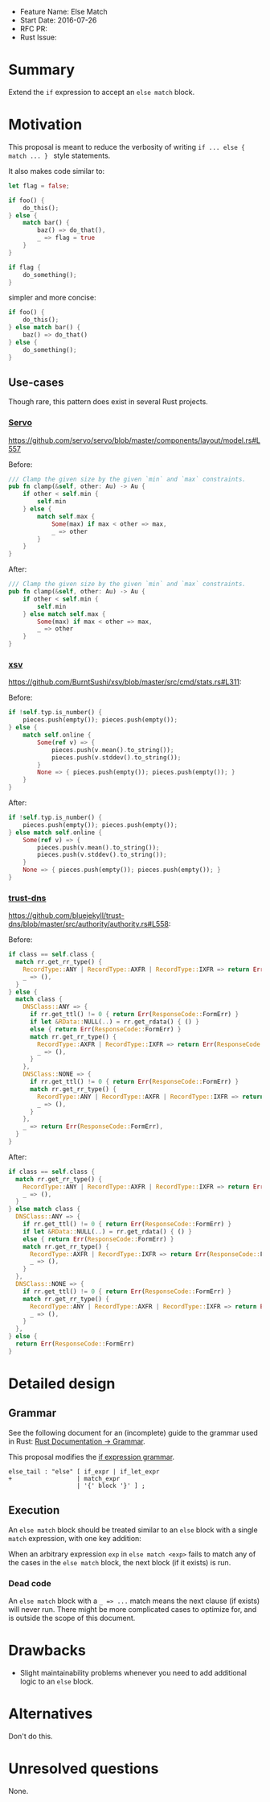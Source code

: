 - Feature Name: Else Match
- Start Date: 2016-07-26
- RFC PR:
- Rust Issue:

# Summary
[summary]: #summary

Extend the `if` expression to accept an `else match` block.

# Motivation
[motivation]: #motivation

This proposal is meant to reduce the verbosity of writing `if ... else { match ... } ` style
statements.

It also makes code similar to:

```rs
let flag = false;

if foo() {
    do_this();
} else {
    match bar() {
        baz() => do_that(),
        _ => flag = true
    }
}

if flag {
    do_something();
}
```

simpler and more concise:

```rs
if foo() {
    do_this();
} else match bar() {
    baz() => do_that()
} else {
    do_something();
}
```

## Use-cases

Though rare, this pattern does exist in several Rust projects.

### [Servo](https://github.com/servo/servo)

<https://github.com/servo/servo/blob/master/components/layout/model.rs#L557>

Before:

```rs
/// Clamp the given size by the given `min` and `max` constraints.
pub fn clamp(&self, other: Au) -> Au {
    if other < self.min {
        self.min
    } else {
        match self.max {
            Some(max) if max < other => max,
            _ => other
        }
    }
}
```

After:

```rs
/// Clamp the given size by the given `min` and `max` constraints.
pub fn clamp(&self, other: Au) -> Au {
    if other < self.min {
        self.min
    } else match self.max {
        Some(max) if max < other => max,
        _ => other
    }
}
```

### [xsv](https://github.com/BurntSushi/xsv)

<https://github.com/BurntSushi/xsv/blob/master/src/cmd/stats.rs#L311>:

Before:

```rs
if !self.typ.is_number() {
    pieces.push(empty()); pieces.push(empty());
} else {
    match self.online {
        Some(ref v) => {
            pieces.push(v.mean().to_string());
            pieces.push(v.stddev().to_string());
        }
        None => { pieces.push(empty()); pieces.push(empty()); }
    }
}
```

After:

```rs
if !self.typ.is_number() {
    pieces.push(empty()); pieces.push(empty());
} else match self.online {
    Some(ref v) => {
        pieces.push(v.mean().to_string());
        pieces.push(v.stddev().to_string());
    }
    None => { pieces.push(empty()); pieces.push(empty()); }
}
```

### [trust-dns](https://github.com/bluejekyll/trust-dns)

<https://github.com/bluejekyll/trust-dns/blob/master/src/authority/authority.rs#L558>:

Before:

```rs
if class == self.class {
  match rr.get_rr_type() {
    RecordType::ANY | RecordType::AXFR | RecordType::IXFR => return Err(ResponseCode::FormErr),
    _ => (),
  }
} else {
  match class {
    DNSClass::ANY => {
      if rr.get_ttl() != 0 { return Err(ResponseCode::FormErr) }
      if let &RData::NULL(..) = rr.get_rdata() { () }
      else { return Err(ResponseCode::FormErr) }
      match rr.get_rr_type() {
        RecordType::AXFR | RecordType::IXFR => return Err(ResponseCode::FormErr),
        _ => (),
      }
    },
    DNSClass::NONE => {
      if rr.get_ttl() != 0 { return Err(ResponseCode::FormErr) }
      match rr.get_rr_type() {
        RecordType::ANY | RecordType::AXFR | RecordType::IXFR => return Err(ResponseCode::FormErr),
        _ => (),
      }
    },
    _ => return Err(ResponseCode::FormErr),
  }
}
```

After:

```rs
if class == self.class {
  match rr.get_rr_type() {
    RecordType::ANY | RecordType::AXFR | RecordType::IXFR => return Err(ResponseCode::FormErr),
    _ => (),
  }
} else match class {
  DNSClass::ANY => {
    if rr.get_ttl() != 0 { return Err(ResponseCode::FormErr) }
    if let &RData::NULL(..) = rr.get_rdata() { () }
    else { return Err(ResponseCode::FormErr) }
    match rr.get_rr_type() {
      RecordType::AXFR | RecordType::IXFR => return Err(ResponseCode::FormErr),
      _ => (),
    }
  },
  DNSClass::NONE => {
    if rr.get_ttl() != 0 { return Err(ResponseCode::FormErr) }
    match rr.get_rr_type() {
      RecordType::ANY | RecordType::AXFR | RecordType::IXFR => return Err(ResponseCode::FormErr),
      _ => (),
    }
  },
} else {
  return Err(ResponseCode::FormErr)
}
```

# Detailed design
[design]: #detailed-design

## Grammar

See the following document for an (incomplete) guide to the grammar used in Rust:
[Rust Documentation → Grammar](https://doc.rust-lang.org/grammar.html).

This proposal modifies the
[if expression grammar](https://doc.rust-lang.org/grammar.html#if-expressions).

```
else_tail : "else" [ if_expr | if_let_expr
+                  | match_expr
                   | '{' block '}' ] ;
```

## Execution

An `else match` block should be treated similar to an `else` block with a single `match`
expression, with one key addition:

When an arbitrary expression `exp` in `else match <exp>` fails to match any of the cases in the
`else match` block, the next block (if it exists) is run.

### Dead code

An `else match` block with a `_ => ...` match means the next clause (if exists) will never run.
There might be more complicated cases to optimize for, and is outside the scope of this document.

# Drawbacks
[drawbacks]: #drawbacks

- Slight maintainability problems whenever you need to add additional logic to an `else` block.

# Alternatives
[alternatives]: #alternatives

Don't do this.

# Unresolved questions
[unresolved]: #unresolved-questions

None.
